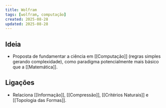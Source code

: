 ```yaml
---
title: Wolfram
tags: [wolfram, computação]
created: 2025-08-28
updated: 2025-08-28
---
```


## Ideia
- Proposta de fundamentar a ciência em [[Computação]] (regras simples gerando complexidade), como paradigma potencialmente mais básico que a [[Matemática]].

## Ligações
- Relaciona [[Informação]], [[Compressão]], [[Critérios Naturais]] e [[Topologia das Formas]].
